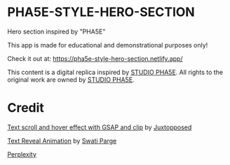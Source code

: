 # PHA5E-STYLE-HERO-SECTION
Hero section inspired by "PHA5E"

This app is made for educational and demonstrational purposes only!

Check it out at: https://pha5e-style-hero-section.netlify.app/

This content is a digital replica inspired by [STUDIO PHA5E](https://www.pha5e.com/). All rights to the original work are owned by [STUDIO PHA5E](https://www.pha5e.com/).

# Credit
[Text scroll and hover effect with GSAP and clip](https://codepen.io/Juxtopposed/pen/mdQaNbG) by [Juxtopposed](https://codepen.io/Juxtopposed)

[Text Reveal Animation](https://codepen.io/swatiparge/pen/LYVMEag) by [Swati Parge](https://codepen.io/swatiparge)

[Perplexity](https://www.perplexity.ai)
